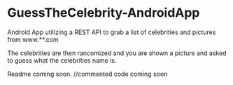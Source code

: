 # GuessTheCelebrity-AndroidApp

Android App utilizing a REST API to grab a list of celebrities and pictures from www.**.com

The celebrities are then rancomized and you are shown a picture and asked to guess what the celebrities name is. 

Readme coming soon. //commented code coming soon
